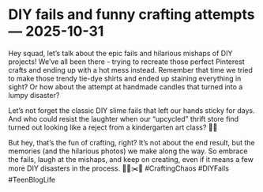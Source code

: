 # DIY fails and funny crafting attempts — 2025-10-31

Hey squad, let’s talk about the epic fails and hilarious mishaps of DIY projects! We’ve all been there - trying to recreate those perfect Pinterest crafts and ending up with a hot mess instead. Remember that time we tried to make those trendy tie-dye shirts and ended up staining everything in sight? Or how about the attempt at handmade candles that turned into a lumpy disaster?

Let’s not forget the classic DIY slime fails that left our hands sticky for days. And who could resist the laughter when our “upcycled” thrift store find turned out looking like a reject from a kindergarten art class? 🤦‍♀️

But hey, that’s the fun of crafting, right? It’s not about the end result, but the memories (and the hilarious photos) we make along the way. So embrace the fails, laugh at the mishaps, and keep on creating, even if it means a few more DIY disasters in the process. 💁‍♀️✂️🎨 #CraftingChaos #DIYFails #TeenBlogLife